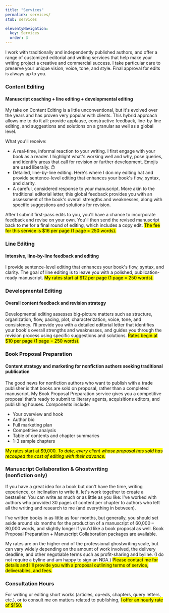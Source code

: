 ```yaml
---
title: "Services"
permalink: services/
stub: services

eleventyNavigation:
  key: Services
  order: 3
---
```


I work with traditionally and independently published authors, and offer a range of customized editorial and writing services that help make your writing project a creative and commercial success. I take particular care to preserve your unique vision, voice, tone, and style. Final approval for edits is always up to you.

### Content Editing

#### Manuscript coaching + line editing + developmental editing

My take on Content Editing is a little unconventional, but it's evolved over the years and has proven very popular with clients. This hybrid approach allows me to do it all: provide applause, constructive feedback, line-by-line editing, and suggestions and solutions on a granular as well as a global level.

What you'll receive:

* A real-time, informal reaction to your writing. I first engage with your book as a reader. I highlight what's working well and why, pose queries, and identify areas that call for revision or further development. Emojis are used liberally. 😉
* Detailed, line-by-line editing. Here's where I don my editing hat and provide sentence-level editing that enhances your book's flow, syntax, and clarity.
* A careful, considered response to your manuscript. More akin to the traditional editorial letter, this global feedback provides you with an assessment of the book's overall strengths and weaknesses, along with specific suggestions and solutions for revision.

After I submit first-pass edits to you, you'll have a chance to incorporate feedback and revise on your own. You'll then send the revised manuscript back to me for a final round of editing, which includes a copy edit. <mark>The fee for this service is $16 per page (1 page = 250 words).</mark>

### Line Editing

#### Intensive, line-by-line feedback and editing

I provide sentence-level editing that enhances your book's flow, syntax, and clarity. The goal of line editing is to leave you with a polished, publication-ready manuscript. <mark>My rates start at $12 per page (1 page = 250 words).</mark>

### Developmental Editing

#### Overall content feedback and revision strategy

Developmental editing assesses big-picture matters such as structure, organization, flow, pacing, plot, characterization, voice, tone, and consistency. I'll provide you with a detailed editorial letter that identifies your book's overall strengths and weaknesses, and guides you through the revision process using specific suggestions and solutions. <mark>Rates begin at $10 per page (1 page = 250 words).</mark>

### Book Proposal Preparation

#### Content strategy and marketing for nonfiction authors seeking traditional publication

The good news for nonfiction authors who want to publish with a trade publisher is that books are sold on proposal, rather than a completed manuscript. My Book Proposal Preparation service gives you a competitive proposal that's ready to submit to literary agents, acquisitions editors, and publishing houses. Components include:

<div class="scrunched">

* Your overview and hook
* Author bio
* Full marketing plan
* Competitive analysis
* Table of contents and chapter summaries
* 1-3 sample chapters

</div>

<mark>My rates start at $9,000. _To date, every client whose proposal has sold has recouped the cost of editing with their advance._ </mark>

### Manuscript Collaboration & Ghostwriting <br /> (nonfiction only)

If you have a great idea for a book but don't have the time, writing experience, or inclination to write it, let's work together to create a bestseller. You can write as much or as little as you like: I've worked with authors who provided 30 pages of content per chapter to authors who left all the writing and research to me (and everything in between).

I've written books in as little as four months, but generally, you should set aside around six months for the production of a manuscript of 60,000 – 80,000 words, and slightly longer if you'd like a book proposal as well. Book Proposal Preparation + Manuscript Collaboration packages are available.

My rates are on the higher end of the professional ghostwriting scale, but can vary widely depending on the amount of work involved, the delivery deadline, and other negotiable terms such as profit-sharing and byline. (I do not require a byline and am happy to sign an NDA.) <mark>Please contact me for details and I'll provide you with a proposal outlining terms of service, deliverables, and fees.<mark>

### Consultation Hours

For writing or editing short works (articles, op-eds, chapters, query letters, etc.), or to consult me on matters related to publishing, <mark>I offer an hourly rate of $150.</mark>
